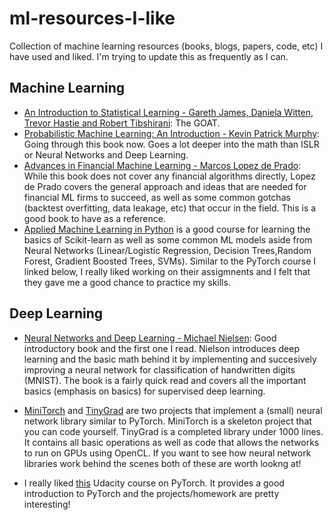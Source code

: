 # ml-resources-I-like
Collection of machine learning resources (books, blogs, papers, code, etc) I have used and liked. I'm trying to update this as frequently as I can. 

## Machine Learning 
- [An Introduction to Statistical Learning - Gareth James, Daniela Witten, Trevor Hastie and Robert Tibshirani](https://statlearning.com/): The GOAT. 
- [Probabilistic Machine Learning: An Introduction - Kevin Patrick Murphy](https://probml.github.io/pml-book/book1.html): Going through this book now. Goes a lot deeper into the math than ISLR or Neural Networks and Deep Learning. 
- [Advances in Financial Machine Learning -  Marcos Lopez de Prado](https://www.amazon.ca/Advances-Financial-Machine-Learning-Marcos/dp/1119482089): While this book does not cover any financial algorithms directly, Lopez de Prado covers the general approach and ideas that are needed for financial ML firms to succeed, as well as some common gotchas (backtest overfitting, data leakage, etc) that occur in the field. This is a good book to have as a reference.
- [Applied Machine Learning in Python](https://www.coursera.org/learn/python-machine-learning) is a good course for learning the basics of Scikit-learn as well as some common ML models aside from Neural Networks (Linear/Logistic Regression, Decision Trees,Random Forest, Gradient Boosted Trees, SVMs). Similar to the PyTorch course I linked below, I really liked working on their assigmnents and I felt that they gave me a good chance to practice my skills. 

## Deep Learning
- [Neural Networks and Deep Learning - Michael Nielsen](http://neuralnetworksanddeeplearning.com/): Good introductory book and the first one I read. Nielson introduces   deep learning and the basic math behind it by implementing and succesively improving a neural network for classification of handwritten digits (MNIST). The book is a fairly quick read and covers all the important basics (emphasis on basics) for supervised deep learning. 

- [MiniTorch](https://minitorch.github.io/) and [TinyGrad](https://github.com/geohot/tinygrad) are two projects that implement a (small) neural network library similar to PyTorch. MiniTorch is a skeleton project that you can code yourself. TinyGrad is a completed library under 1000 lines. It contains all basic operations as well as code that allows the networks to run on GPUs using OpenCL. If you want to see how neural network libraries work behind the scenes both of these are worth lookng at!

- I really liked [this](https://www.udacity.com/course/deep-learning-pytorch--ud188) Udacity course on PyTorch. It provides a good introduction to PyTorch and the projects/homework are pretty interesting!
